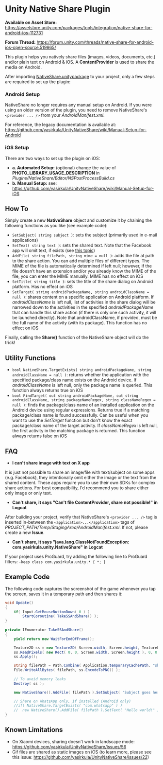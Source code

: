 # Unity Native Share Plugin

**Available on Asset Store:** https://assetstore.unity.com/packages/tools/integration/native-share-for-android-ios-112731

**Forum Thread:** https://forum.unity.com/threads/native-share-for-android-ios-open-source.519865/

This plugin helps you natively share files (images, videos, documents, etc.) and/or plain text on Android & iOS. A **ContentProvider** is used to share the media on Android. 

After importing [NativeShare.unitypackage](https://github.com/yasirkula/UnityNativeShare/releases) to your project, only a few steps are required to set up the plugin:

### Android Setup

NativeShare no longer requires any manual setup on Android. If you were using an older version of the plugin, you need to remove NativeShare's `<provider ... />` from your *AndroidManifest.xml*.

For reference, the legacy documentation is available at: https://github.com/yasirkula/UnityNativeShare/wiki/Manual-Setup-for-Android

### iOS Setup

There are two ways to set up the plugin on iOS:

- **a. Automated Setup:** (optional) change the value of **PHOTO_LIBRARY_USAGE_DESCRIPTION** in *Plugins/NativeShare/Editor/NSPostProcessBuild.cs*
- **b. Manual Setup:** see: https://github.com/yasirkula/UnityNativeShare/wiki/Manual-Setup-for-iOS

## How To

Simply create a new **NativeShare** object and customize it by chaining the following functions as you like (see example code):

- `SetSubject( string subject )`: sets the subject (primarily used in e-mail applications)
- `SetText( string text )`: sets the shared text. Note that the Facebook app will omit text, if exists (see [this topic](https://stackoverflow.com/a/35102802/2373034))
- `AddFile( string filePath, string mime = null )`: adds the file at path to the share action. You can add multiple files of different types. The MIME of the file is automatically determined if left null; however, if the file doesn't have an extension and/or you already know the MIME of the file, you can enter the MIME manually. MIME has no effect on iOS
- `SetTitle( string title )`: sets the title of the share dialog on Android platform. Has no effect on iOS
- `SetTarget( string androidPackageName, string androidClassName = null )`: shares content on a specific application on Android platform. If *androidClassName* is left null, list of activities in the share dialog will be narrowed down to the activities in the specified *androidPackageName* that can handle this share action (if there is only one such activity, it will be launched directly). Note that androidClassName, if provided, must be the full name of the activity (with its package). This function has no effect on iOS

Finally, calling the **Share()** function of the NativeShare object will do the trick!

## Utility Functions

- `bool NativeShare.TargetExists( string androidPackageName, string androidClassName = null )`: returns whether the application with the specified package/class name exists on the Android device. If *androidClassName* is left null, only the package name is queried. This function always returns true on iOS
- `bool FindTarget( out string androidPackageName, out string androidClassName, string packageNameRegex, string classNameRegex = null )`: finds the package/class name of an installed application on the Android device using regular expressions. Returns true if a matching package/class name is found successfully. Can be useful when you want to use the *SetTarget* function but don't know the exact package/class name of the target activity. If *classNameRegex* is left null, the first activity in the matching package is returned. This function always returns false on iOS

## FAQ

- **I can't share image with text on X app**

It is just not possible to share an image/file with text/subject on some apps (e.g. Facebook), they intentionally omit either the image or the text from the shared content. These apps require you to use their own SDKs for complex share actions. For best compatibility, I'd recommend you to share either only image or only text.

- **Can't share, it says "Can't file ContentProvider, share not possible!" in Logcat**

After building your project, verify that NativeShare's `<provider ... />` tag is inserted in-between the `<application>...</application>` tags of *PROJECT_PATH/Temp/StagingArea/AndroidManifest.xml*. If not, please create a new **Issue**.

- **Can't share, it says "java.lang.ClassNotFoundException: com.yasirkula.unity.NativeShare" in Logcat**

If your project uses ProGuard, try adding the following line to ProGuard filters: `-keep class com.yasirkula.unity.* { *; }`

## Example Code

The following code captures the screenshot of the game whenever you tap the screen, saves it in a temporary path and then shares it:

```csharp
void Update()
{
	if( Input.GetMouseButtonDown( 0 ) )
		StartCoroutine( TakeSSAndShare() );
}
	
private IEnumerator TakeSSAndShare()
{
	yield return new WaitForEndOfFrame();

	Texture2D ss = new Texture2D( Screen.width, Screen.height, TextureFormat.RGB24, false );
	ss.ReadPixels( new Rect( 0, 0, Screen.width, Screen.height ), 0, 0 );
	ss.Apply();

	string filePath = Path.Combine( Application.temporaryCachePath, "shared img.png" );
	File.WriteAllBytes( filePath, ss.EncodeToPNG() );
	
	// To avoid memory leaks
	Destroy( ss );

	new NativeShare().AddFile( filePath ).SetSubject( "Subject goes here" ).SetText( "Hello world!" ).Share();

	// Share on WhatsApp only, if installed (Android only)
	//if( NativeShare.TargetExists( "com.whatsapp" ) )
	//	new NativeShare().AddFile( filePath ).SetText( "Hello world!" ).SetTarget( "com.whatsapp" ).Share();
}
```

## Known Limitations
- On Xiaomi devices, sharing doesn't work in landscape mode: https://github.com/yasirkula/UnityNativeShare/issues/56
- Gif files are shared as static images on iOS (to learn more, please see this issue: https://github.com/yasirkula/UnityNativeShare/issues/22)
